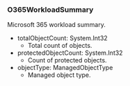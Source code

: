 ### O365WorkloadSummary
Microsoft 365 workload summary.

- totalObjectCount: System.Int32
  - Total count of objects.
- protectedObjectCount: System.Int32
  - Count of protected objects.
- objectType: ManagedObjectType
  - Managed object type.
